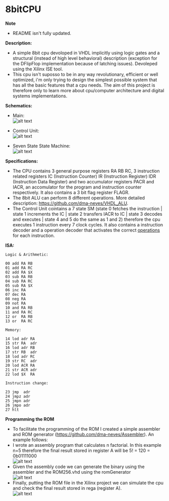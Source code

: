 # 8bitCPU

**Note**
  - README isn't fully updated.

**Description:**
  - A simple 8bit cpu devoloped in VHDL implicitly using logic gates and a structural (instead of high level behavioral) description (exception for the DFlipFlop implementation because of latching issues). Devoleped using the Xilinx ISE tool.
  - This cpu isn't suposso to be in any way revolutionary, efficient or well optimized, i'm only trying to design the simplest possible system that has all the basic features that a cpu needs. The aim of this project is therefore only to learn more about cpu/computer architecture and digital systems implementations.

**Schematics:**
  - Main:
  <br/>![alt text](https://github.com/dma-neves/8bitCPU/blob/main/other/cpu.png)

  - Control Unit:
  <br/>![alt text](https://github.com/dma-neves/8bitCPU/blob/main/other/CU.png)
  
  - Seven State State Machine:
  </br>![alt text](https://github.com/dma-neves/8bitCPU/blob/main/other/seven_state_sm.png)

**Specifications:**
  - The CPU contains 3 general purpose registers RA RB RC, 3 instruction related registers IC (Instruction Counter) IR (Instruction Register) IDR (Instruction Data Register) and two accumulator registers PACR and IACR, an accomulator for the program and instruction counter respectively. It also contains a 3 bit flag register FLAGR.
  - The 8bit ALU can perform 8 different operations. More detailed description: https://github.com/dma-neves/VHDL_ALU.
  - The Control Unit cointains a 7 state SM (state 0 fetches the instruction | state 1 increments the IC | state 2 transfers IACR to IC | state 3 decodes and executes | state 4 and 5 do the same as 1 and 2) therefore the cpu executes 1 instruction every 7 clock cycles. It also contains a instruction decoder and a operation decoder that activates the correct [operations](https://github.com/dma-neves/8bitCPU/blob/main/other/instruction_outputs/instructionOutputs.txt) for each instruction.
  
**ISA:**

	Logic & Arithmetic:

	00 add RA RB
	01 add RA RC
	02 add RA $X
	03 sub RA RB
	04 sub RA RC
	05 sub RA $X
	06 inc RA
	07 dec RA
	08 neg RA
	09 not RA
	10 and RA RB
	11 and RA RC
	12 or  RA RB
	13 or  RA RC

	Memory:

	14 lod adr RA
	15 str RA  adr
	16 lod adr RB
	17 str RB  adr
	18 lod adr RC
	19 str RC  adr
	20 lod ACR RA
	21 str ACR adr
	22 lod $X  RA

	Instruction change:

	23 jmp  adr
	24 jmpz adr
	25 jmpn adr
	26 jmpo adr
	27 hlt


**Programming the ROM**
  - To facilitate the programming of the ROM I created a simple assembler and ROM generator (https://github.com/dma-neves/Assembler). An example follows:
  - I wrote an assembly program that calculates n factorial. In this example n=5 therefore the final result stored in register A will be 5! = 120 = 0b01111000
  <br/>![alt text](https://github.com/dma-neves/8bitCPU/blob/main/other/example/factorialProgram.png)
  - Given the assembly code we can generate the binary using the assembler and the ROM256.vhd using the romGenerator
  <br/>![alt text](https://github.com/dma-neves/8bitCPU/blob/main/other/example/factorialBinary.png)
  - Finally, putting the ROM file in the Xilinx project we can simulate the cpu and check the final result stored in rega (register A).
  <br/>![alt text](https://github.com/dma-neves/8bitCPU/blob/main/other/example/factorialResult.png)
